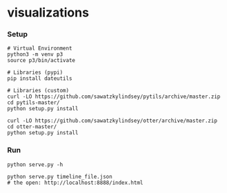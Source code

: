 # visualizations


### Setup

    # Virtual Environment
    python3 -m venv p3
    source p3/bin/activate

    # Libraries (pypi)
    pip install dateutils
    
    # Libraries (custom)
    curl -LO https://github.com/sawatzkylindsey/pytils/archive/master.zip
    cd pytils-master/
    python setup.py install
    
    curl -LO https://github.com/sawatzkylindsey/otter/archive/master.zip
    cd otter-master/
    python setup.py install


### Run

    python serve.py -h

    python serve.py timeline_file.json
    # the open: http://localhost:8888/index.html

